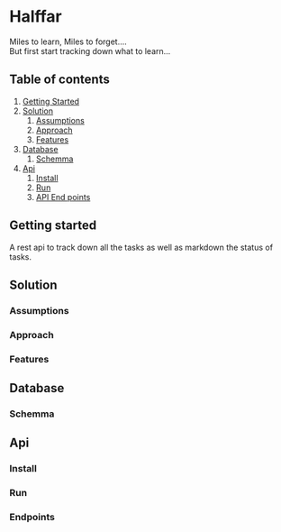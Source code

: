 # Halffar
Miles to learn, Miles to forget....\
But first start tracking down what to learn...
## Table of contents
1. [Getting Started](#getting-started)
2. [Solution](#solution)
    1. [Assumptions](#assumptions)
    2. [Approach](#approach)
    3. [Features](#features)
2. [Database](#database)
    1. [Schemma](#schemma)
4. [Api](#api)
    1. [Install](#install)
    2. [Run](#run)
    3. [API End points](#endpoints)

## Getting started
A rest api to track down all the tasks as well as markdown the status of tasks.

## Solution
 ### Assumptions
 ### Approach
 ### Features

## Database
 ### Schemma

## Api
 ### Install
 ### Run
 ### Endpoints
